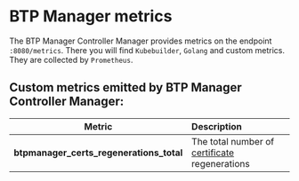 # BTP Manager metrics

The BTP Manager Controller Manager provides metrics on the endpoint `:8080/metrics`. There you will find `Kubebuilder`, `Golang` and custom metrics. They are collected by `Prometheus`.

## Custom metrics emitted by BTP Manager Controller Manager:

| Metric                                          | Description                                                                      |
| ----------------------------------------------- | :------------------------------------------------------------------------------- |
| **btpmanager_certs_regenerations_total**        | The total number of [certificate](06-10-certs.md) regenerations                                    |